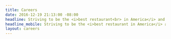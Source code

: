 ```yaml
---
title: Careers
date: 2016-12-19 21:13:00 -08:00
headline: Striving to be the <i>best restaurant<br> in America</i> and have a <br>damn good time getting there.
headline_mobile: Striving to be the <i>best restaurant in America</i> and have a damn good time getting there.
layout: careers
---
```


